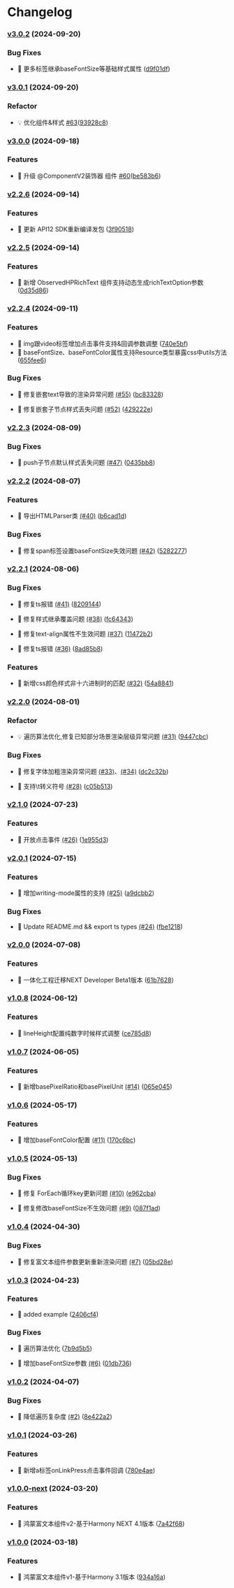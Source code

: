 # Changelog

### [v3.0.2](https://github.com/asasugar/HPRichText/releases/tag/v3.0.2) (2024-09-20)

### Bug Fixes

- 🐛
  更多标签继承baseFontSize等基础样式属性
  ([d9f01df](https://github.com/asasugar/HPRichText/commit/d9f01dfbec2004b2945bbfb7306706127c1bf8c4))

### [v3.0.1](https://github.com/asasugar/HPRichText/releases/tag/v3.0.1) (2024-09-20)

### Refactor

- 💡
  优化组件&样式
  [#63](https://github.com/asasugar/HPRichText/issues/63)([93928c8](https://github.com/asasugar/HPRichText/commit/93928c8815f3eff65082ab82351ae5beb4a2ad2b))

### [v3.0.0](https://github.com/asasugar/HPRichText/releases/tag/v3.0.0) (2024-09-18)

### Features

- 🎸
  升级 @ComponentV2装饰器
  组件 [#60](https://github.com/asasugar/HPRichText/issues/60)([be583b6](https://github.com/asasugar/HPRichText/commit/be583b60c0ecf4a88b607dbd96f6cfca899c4e1d))

### [v2.2.6](https://github.com/asasugar/HPRichText/releases/tag/v2.2.6) (2024-09-14)

### Features

* 🎸
  更新 API12
  SDK重新编译发包 ([3f90518](https://github.com/asasugar/HPRichText/commit/3f905189faa9307aa5ef82e1316918350e9b3fec))

### [v2.2.5](https://github.com/asasugar/HPRichText/releases/tag/v2.2.5) (2024-09-14)

### Features

* 🎸
  新增 ObservedHPRichText
  组件支持动态生成richTextOption参数 ([0d35d86](https://github.com/asasugar/HPRichText/commit/0d35d862d3d5610285d632c9aeddbb41f9b6a7b4))

### [v2.2.4](https://github.com/asasugar/HPRichText/releases/tag/v2.2.4) (2024-09-11)

### Features

* 🎸
  img跟video标签增加点击事件支持&回调参数调整 ([740e5bf](https://github.com/asasugar/HPRichText/commit/740e5bfed11dd6879e09839dd04b724cf551b3c9))
* 🎸
  baseFontSize、baseFontColor属性支持Resource类型暴露css中utils方法 ([655fee6](https://github.com/asasugar/HPRichText/commit/655fee65fba77b48c2f28b5631bff318d32eef81))

### Bug Fixes

* 🐛
  修复嵌套text导致的渲染异常问题 [(#55)](https://github.com/asasugar/HPRichText/issues/55) ([bc83328](https://github.com/asasugar/HPRichText/commit/bc83328588268e13ef8cf5282fcd83e57d13423c))

* 🐛
  修复嵌套子节点样式丢失问题 [(#52)](https://github.com/asasugar/HPRichText/issues/52) ([429222e](https://github.com/asasugar/HPRichText/commit/429222eaa2d4a28909ffca4e7efdade1ca72f62b))

### [v2.2.3](https://github.com/asasugar/HPRichText/releases/tag/v2.2.3) (2024-08-09)

### Bug Fixes

* 🐛
  push子节点默认样式丢失问题 [(#47)](https://github.com/asasugar/HPRichText/issues/47) ([0435bb8](https://github.com/asasugar/HPRichText/commit/0435bb869427afe4765462239153ab832dd1a503))

### [v2.2.2](https://github.com/asasugar/HPRichText/releases/tag/v2.2.2) (2024-08-07)

### Features

* 🎸
  导出HTMLParser类 [(#40)](https://github.com/asasugar/HPRichText/issues/40) ([b6cad1d](https://github.com/asasugar/HPRichText/commit/b6cad1dcbc065ee9e9ef20c02c90490b9ec63d9d))

### Bug Fixes

* 🐛
  修复span标签设置baseFontSize失效问题 [(#42)](https://github.com/asasugar/HPRichText/issues/42) ([5282277](https://github.com/asasugar/HPRichText/commit/52822771613dbbf02fb1515bae9358e3485ed3d6))

### [v2.2.1](https://github.com/asasugar/HPRichText/releases/tag/v2.2.1) (2024-08-06)

### Bug Fixes

* 🐛
  修复ts报错 [(#41)](https://github.com/asasugar/HPRichText/issues/41) ([8209144](https://github.com/asasugar/HPRichText/commit/8209144ceaa430384aeadedf9be33cf6db58e576))

* 🐛
  修复样式继承覆盖问题 [(#38)](https://github.com/asasugar/HPRichText/issues/38) ([fc64343](https://github.com/asasugar/HPRichText/commit/fc643432f137ecbe5a3e63fb9e6f4517df7d868b))

* 🐛
  修复text-align属性不生效问题 [(#37)](https://github.com/asasugar/HPRichText/issues/37) ([11472b2](https://github.com/asasugar/HPRichText/commit/11472b23cacfd636f1510e55f5481abfd2b151ac))

* 🐛
  修复ts报错 [(#36)](https://github.com/asasugar/HPRichText/issues/36) ([8ad85b8](https://github.com/asasugar/HPRichText/commit/8ad85b85b542a69a5d3d5099bc249805cb11a00f))

### Features

* 🎸
  新增css颜色样式非十六进制时的匹配 [(#32)](https://github.com/asasugar/HPRichText/issues/32) ([54a8841](https://github.com/asasugar/HPRichText/commit/54a884127d1cae615e254cdf1e20fbc2afebc199))

### [v2.2.0](https://github.com/asasugar/HPRichText/releases/tag/v2.2.0) (2024-08-01)

### Refactor

* 💡
  遍历算法优化,修复已知部分场景渲染层级异常问题 [(#31)](https://github.com/asasugar/HPRichText/issues/31) ([9447cbc](https://github.com/asasugar/HPRichText/commit/9447cbcc8f0bdf1a263756ea137b5affbcc21989))

### Bug Fixes

* 🐛
  修复字体加粗渲染异常问题 [(#33)](https://github.com/asasugar/HPRichText/issues/33)、[(#34)](https://github.com/asasugar/HPRichText/issues/34) ([dc2c32b](https://github.com/asasugar/HPRichText/commit/dc2c32b4f53de915a17269fde0945828632bc27b))

* 🐛
  支持\t转义符号 [(#28)](https://github.com/asasugar/HPRichText/issues/28) ([c05b513](https://github.com/asasugar/HPRichText/commit/c05b513d98803f2530636876d14efb8d5e4c18d2))

### [v2.1.0](https://github.com/asasugar/HPRichText/releases/tag/v2.1.0) (2024-07-23)

### Features

* 🎸
  开放点击事件 [(#26)](https://github.com/asasugar/HPRichText/issues/26) ([1e955d3](https://github.com/asasugar/HPRichText/commit/1e955d3565b68097ab8bb8b9f38863d0306c5f41))

### [v2.0.1](https://github.com/asasugar/HPRichText/releases/tag/v2.0.1) (2024-07-15)

### Features

* 🎸
  增加writing-mode属性的支持 [(#25)](https://github.com/asasugar/HPRichText/issues/25) ([a9dcbb2](https://github.com/asasugar/HPRichText/commit/a9dcbb28c60f94ca096c809908dba8cf17d91f0f))

### Bug Fixes

* 🐛
  Update README.md && export ts
  types [(#24)](https://github.com/asasugar/HPRichText/issues/24) ([fbe1218](https://github.com/asasugar/HPRichText/commit/fbe121874b42ea986b82e8ca5b6d3a6257177e19))

### [v2.0.0](https://github.com/asasugar/HPRichText/releases/tag/v2.0.0) (2024-07-08)

### Features

* 🎸
  一体化工程迁移NEXT Developer
  Beta1版本 ([61b7628](https://github.com/asasugar/HPRichText/commit/61b7628ae113bf8e04d6cc3a131dd5cef646fbfa))

### [v1.0.8](https://github.com/asasugar/HPRichText/releases/tag/v1.0.8) (2024-06-12)

### Features

* 🎸
  lineHeight配置纯数字时候样式调整 ([ce785d8](https://github.com/asasugar/HPRichText/commit/ce785d89ba89c8b17cb56e839d7885f93b8973f6))

### [v1.0.7](https://github.com/asasugar/HPRichText/releases/tag/v1.0.7) (2024-06-05)

### Features

* 🎸
  新增basePixelRatio和basePixelUnit [(#14)](https://github.com/asasugar/HPRichText/issues/14) ([065e045](https://github.com/asasugar/HPRichText/commit/065e045931955239fc34c93c3a81676a5213d059))

### [v1.0.6](https://github.com/asasugar/HPRichText/releases/tag/v1.0.6) (2024-05-17)

### Features

* 🎸
  增加baseFontColor配置 [(#11)](https://github.com/asasugar/HPRichText/issues/11) ([170c6bc](https://github.com/asasugar/HPRichText/commit/170c6bcd99d7762e1d4146ca9251e191f1e4a669))

### [v1.0.5](https://github.com/asasugar/HPRichText/releases/tag/v1.0.5) (2024-05-13)

### Bug Fixes

* 🐛
  修复
  ForEach循环key更新问题 [(#10)](https://github.com/asasugar/HPRichText/issues/10) ([e962cba](https://github.com/asasugar/HPRichText/commit/e962cba710a15e12ec406ff0140bedeec5bc8e85))

* 🐛
  修复修改baseFontSize不生效问题 [(#9)](https://github.com/asasugar/HPRichText/issues/9) ([087f1ad](https://github.com/asasugar/HPRichText/commit/087f1adb4bb8d5ee1e32817abfa1df9c31464f60))

### [v1.0.4](https://github.com/asasugar/HPRichText/releases/tag/v1.0.4) (2024-04-30)

### Bug Fixes

* 🐛
  修复富文本组件参数更新重新渲染问题 [(#7)](https://github.com/asasugar/HPRichText/issues/7) ([05bd28e](https://github.com/asasugar/HPRichText/commit/05bd28e95625ae3b0120879bf28814761e19b17c))

### [v1.0.3](https://github.com/asasugar/HPRichText/releases/tag/v1.0.3) (2024-04-23)

### Features

* 🎸
  added example ([2406cf4](https://github.com/asasugar/HPRichText/commit/2406cf4ec03850064c9522f12f4fb88c271addb5))

### Bug Fixes

* 🐛 遍历算法优化  ([7b9d5b5](https://github.com/asasugar/HPRichText/commit/7b9d5b5cdd21c5f146aa3d3d4f0f90b820c47577))

* 🐛
  增加baseFontSize参数 [(#6)](https://github.com/asasugar/HPRichText/issues/6) ([01db736](https://github.com/asasugar/HPRichText/commit/01db7366bf6e52730fc4295d40e3665a672a3ed5))

### [v1.0.2](https://github.com/asasugar/HPRichText/releases/tag/v1.0.2) (2024-04-07)

### Bug Fixes

* 🐛
  降低遍历复杂度 [(#2)](https://github.com/asasugar/HPRichText/issues/2) ([8e422a2](https://github.com/asasugar/HPRichText/commit/8e422a2e2a30c42f050dcd6ed2455f3af579ea3e))

### [v1.0.1](https://github.com/asasugar/HPRichText/releases/tag/v1.0.1) (2024-03-26)

### Features

* 🎸
  新增a标签onLinkPress点击事件回调 ([780e4ae](https://github.com/asasugar/HPRichText/commit/780e4aec1138a64f87e442596a82759e9df27609))

### [v1.0.0-next](https://github.com/asasugar/HPRichText/releases/tag/v1.0.0-next) (2024-03-20)

### Features

* 🎸
  鸿蒙富文本组件v2-基于Harmony NEXT
  4.1版本 ([7a42f68](https://github.com/asasugar/HPRichText/commit/7a42f68f939a3ffcc31f5fce951137c86ae4240f))

### [v1.0.0](https://github.com/asasugar/HPRichText/releases/tag/v1.0.0) (2024-03-18)

### Features

* 🎸
  鸿蒙富文本组件v1-基于Harmony
  3.1版本 ([934a16a](https://github.com/asasugar/HPRichText/commit/934a16a4b2269ac58ea819bdda6cef502c9c1b9c))
